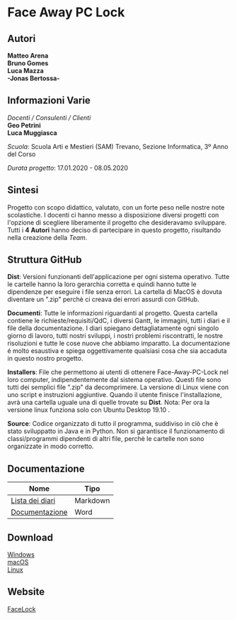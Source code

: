# Face Away PC Lock


## Autori
**Matteo Arena<br>
Bruno Gomes<br>
Luca Mazza<br>
-Jonas Bertossa-<br>**


## Informazioni Varie
*Docenti / Consulenti / Clienti*<br>
**Geo Petrini<br>
Luca Muggiasca<br>**

*Scuola*: Scuola Arti e Mestieri (SAM) Trevano, Sezione Informatica, 3º Anno del Corso

*Durata progetto*: 17.01.2020 - 08.05.2020

## Sintesi
Progetto con scopo didattico, valutato, con un forte peso nelle nostre note scolastiche. I docenti ci hanno messo a disposizione diversi progetti con l'opzione di scegliere liberamente il progetto che desideravamo sviluppare. Tutti i **4 Autori** hanno deciso di partecipare in questo progetto, risultando nella creazione della *Team*.

## Struttura GitHub
**Dist**: Versioni funzionanti dell'applicazione per ogni sistema operativo. Tutte le cartelle hanno la loro gerarchia corretta e quindi hanno tutte le dipendenze per eseguire i file senza errori. La cartella di MacOS è dovuta diventare un ".zip" perchè ci creava dei errori assurdi con GitHub.

**Documenti**: Tutte le informazioni riguardanti al progetto. Questa cartella contiene le richieste/requisiti/QdC, i diversi Gantt, le immagini, tutti i diari e il file della documentazione. I diari spiegano dettagliatamente ogni singolo giorno di lavoro, tutti nostri sviluppi, i nostri problemi riscontratti, le nostre risoluzioni e tutte le cose nuove che abbiamo imparatto. La documentazione é molto esaustiva e spiega oggettivamente qualsiasi cosa che sia accaduta in questo nostro progetto.

**Installers**: File che permettono ai utenti di ottenere Face-Away-PC-Lock nel loro computer, indipendentemente dal sistema operativo. Questi file sono tutti dei semplici file ".zip" da decomprimere. La versione di Linux viene con uno script e instruzioni aggiuntive. Quando il utente finisce l'installazione, avrà una cartella uguale una di quelle trovate su **Dist**.
Nota: Per ora la versione linux funziona solo con Ubuntu Desktop 19.10 .

**Source**: Codice organizzato di tutto il programma, suddiviso in ciò che è stato sviluppatto in Java e in Python. Non si garantisce il funzionamento di classi/programmi dipendenti di altri file, perchè le cartelle non sono organizzate in modo corretto.

## Documentazione
|Nome|Tipo|
|---|---|
|[Lista dei diari](Documenti/Diari/lista.md)|Markdown|
|[Documentazione](Documenti/Documentazione.docx)|Word|

## Download

<a href="/Installers/facelock_windows.zip" download="facelock_windows.zip">Windows</a><br>
<a href="/Installers/facelock_macos.zip" download="facelock_macos.zip">macOS</a><br>
<a href="/Installers/facelock_ubuntu.zip" download="facelock_ubuntu.zip">Linux</a><br>

## Website
<a href="http://samtinfo.ch/i17mazluc/facelock">FaceLock</a>
